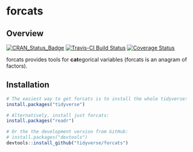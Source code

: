 # forcats

## Overview

[![CRAN_Status_Badge](http://www.r-pkg.org/badges/version/forcats)](https://cran.r-project.org/package=forcats)
[![Travis-CI Build Status](https://travis-ci.org/tidyverse/forcats.svg?branch=master)](https://travis-ci.org/tidyverse/forcats)
[![Coverage Status](https://img.shields.io/codecov/c/github/tidyverse/forcats/master.svg)](https://codecov.io/github/tidyverse/forcats?branch=master)

forcats provides tools for **cat**egorical variables (forcats is an anagram of factors).

## Installation

```R
# The easiest way to get forcats is to install the whole tidyverse:
install.packages("tidyverse")

# Alternatively, install just forcats:
install.packages("readr")

# Or the the development version from GitHub:
# install.packages("devtools")
devtools::install_github("tidyverse/forcats")
```

